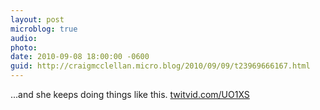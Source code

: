 ```yaml
---
layout: post
microblog: true
audio: 
photo: 
date: 2010-09-08 18:00:00 -0600
guid: http://craigmcclellan.micro.blog/2010/09/09/t23969666167.html
---
```

...and she keeps doing things like this.  [twitvid.com/UO1XS](http://twitvid.com/UO1XS)
